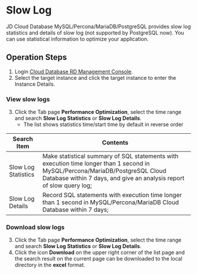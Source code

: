 # Slow Log 
JD Cloud Database MySQL/Percona/MariaDB/PostgreSQL provides slow log statistics and details of slow log (not supported by PostgreSQL now). You can use statistical information to optimize your application.

## Operation Steps
1. Login [Cloud Database RD Management Console](https://rds-console.jdcloud.com/database).    
2. Select the target instance and click the target instance to enter the Instance Details.  

### View slow logs
3. Click the Tab page **Performance Optimization**, select the time range and search **Slow Log Statistics** or **Slow Log Details**.
    * The list shows statistics time/start time by default in reverse order

|Search Item|Contents|
|---|---|
|Slow Log Statistics|Make statistical summary of SQL statements with execution time longer than 1 second in MySQL/Percona/MariaDB/PostgreSQL Cloud Database within 7 days, and give an analysis report of slow query log;|
|Slow Log Details|Record SQL statements with execution time longer than 1 second in MySQL/Percona/MariaDB Cloud Database within 7 days;|

### Download slow logs
3. Click the Tab page **Performance Optimization**, select the time range and search **Slow Log Statistics** or **Slow Log Details**.
4. Click the icon **Download** on the upper right corner of the list page and the search result on the current page can be downloaded to the local directory in the **excel** format.


